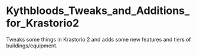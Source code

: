 # Kythbloods_Tweaks_and_Additions_for_Krastorio2
Tweaks some things in Krastorio 2 and adds some new features and tiers of buildings/equipment.
